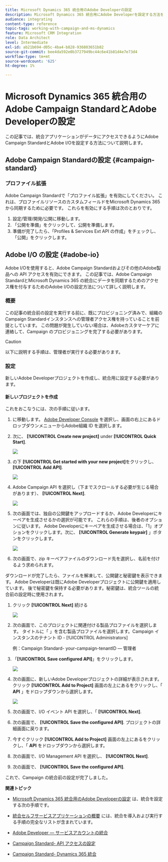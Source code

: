 ```yaml
---
title: Microsoft Dynamics 365 統合用のAdobe Developerの設定
description: Microsoft Dynamics 365 統合用にAdobe Developerを設定する方法を説明します
audience: integrating
content-type: reference
topic-tags: working-with-campaign-and-ms-dynamics
feature: Microsoft CRM Integration
role: Data Architect
level: Intermediate
exl-id: ab21b694-d05c-4ba4-b828-936803651b82
source-git-commit: bee4da592e0b3727949bc44c6e41b81d4e7e73d4
workflow-type: tm+mt
source-wordcount: '625'
ht-degree: 1%

---
```


# Microsoft Dynamics 365 統合用のAdobe Campaign StandardとAdobe Developerの設定

この記事では、統合アプリケーションがデータにアクセスできるようにAdobe Campaign StandardとAdobe I/Oを設定する方法について説明します。

## Adobe Campaign Standardの設定 {#campaign-standard}

### プロファイル拡張

Adobe Campaign Standardで「プロファイル拡張」を有効にしてください。   これは、プロファイルリソースのカスタムフィールドをMicrosoft Dynamics 365 から同期するために必要です。   これらを有効にする手順は次のとおりです。

1. 設定/管理/開発/公開に移動します。
1. 「公開を準備」をクリックして、公開を準備します。
1. 準備が完了したら、「Profiles &amp; Services Ext API の作成」をチェックし、「公開」をクリックします。

## Adobe I/O の設定 {#adobe-io}

Adobe I/Oを使用すると、Adobe Campaign Standardおよびその他のAdobe製品への API アクセスを有効にできます。   この記事では、Adobe Campaign StandardとMicrosoft Dynamics 365 の統合にデータを同期するためのアクセス権を付与するためのAdobe I/Oの設定方法について詳しく説明します。

### 概要

この記事の統合前の設定を実行する前に、既にプロビジョニング済みで、組織のCampaign Standardインスタンスへの管理者アクセス権を持っていることを前提としています。  この問題が発生していない場合は、Adobeカスタマーケアに連絡して、Campaign のプロビジョニングを完了する必要があります。

>[!CAUTION]
>
>以下に説明する手順は、管理者が実行する必要があります。

### 設定

新しいAdobe Developerプロジェクトを作成し、統合用に設定する必要があります。

#### 新しいプロジェクトを作成

これをおこなうには、次の手順に従います。

1. に移動します。 [Adobe Developer Console](https://console.adobe.io/home#) を選択し、画面の右上にあるドロップダウンメニューからAdobe組織 ID を選択します。

1. 次に、 **[!UICONTROL Create new project]** under **[!UICONTROL Quick Start]**.

   ![](assets/adobeIO1.png)

1. の下 **[!UICONTROL Get started with your new project]**&#x200B;をクリックし、 **[!UICONTROL Add API]**.

   ![](assets/adobeIO2.png)

1. Adobe Campaign API を選択し（下までスクロールする必要が生じる場合があります）、 **[!UICONTROL Next]**.

   ![](assets/adobeIO3.png)

1. 次の画面では、独自の公開鍵をアップロードするか、Adobe Developerにキーペアを生成させるかの選択が可能です。 これらの手順は、後者のオプションに従います。 Adobe Developerにキーペアを生成させる場合は、「1」オプションをクリックします。次に、 **[!UICONTROL Generate keypair]** 」ボタンをクリックします。

   ![](assets/adobeIO4.png)

1. 次の画面で、zip キーペアファイルのダウンロード先を選択し、名前を付けるよう求められます。

ダウンロードが完了したら、ファイルを解凍して、公開鍵と秘密鍵を表示できます。 Adobe Developerは既にAdobe Developerプロジェクトに公開鍵を適用しています。 後で秘密鍵を保持する必要があります。秘密鍵は、統合ツールの統合前の設定時に使用されます。

1. クリック **[!UICONTROL Next]** 続ける

   ![](assets/adobeIO5.png)

1. 次の画面で、このプロジェクトに関連付ける製品プロファイルを選択します。 タイトルに「 」を含む製品プロファイルを選択します。Campaign インスタンスのテナント ID - [!UICONTROL Administrators]

   例：Campaign Standard- your-campaign-tenantID — 管理者

1. 「**[!UICONTROL Save configured API]**」をクリックします。

   ![](assets/adobeIO6.png)

1. 次の画面に、新しいAdobe Developerプロジェクトの詳細が表示されます。 クリック **[!UICONTROL Add to Project]** 画面の左上にあるをクリックし、「 **API** 」をドロップダウンから選択します。

   ![](assets/adobeIO7.png)

1. 次の画面で、I/O イベント API を選択し、「 **[!UICONTROL Next]**.

1. 次の画面で、 **[!UICONTROL Save the configured API]**.  プロジェクトの詳細画面に戻ります。

1. 今すぐクリック **[!UICONTROL Add to Project]** 画面の左上にあるをクリックし、「 **API** をドロップダウンから選択します。

1. 次の画面で、I/O Management API を選択し、 **[!UICONTROL Next]**.

1. 次の画面で、 **[!UICONTROL Save the configured API]**.

これで、Campaign の統合前の設定が完了しました。

**関連トピック**

* [Microsoft Dynamics 365 統合用のAdobe Developerの設定](../../integrating/using/d365-acs-configure-adobe-io.md) は、統合を設定する次の手順です。
* [統合セルフサービスアプリケーションの概要](../../integrating/using/d365-acs-self-service-app-quick-start-guide.md) には、統合を導入および実行する手順の完全なリストが含まれています。


* [Adobe Developer — サービスアカウントの統合](https://developer.adobe.com/developer-console/docs/guides/#!AdobeDocs/adobeio-auth/master/AuthenticationOverview/ServiceAccountIntegration.md)
* [Campaign Standard- API アクセスの設定](../../api/using/setting-up-api-access.md)
* [Campaign Standard- Dynamics 365 統合](../../integrating/using/d365-acs-configure-d365.md)
